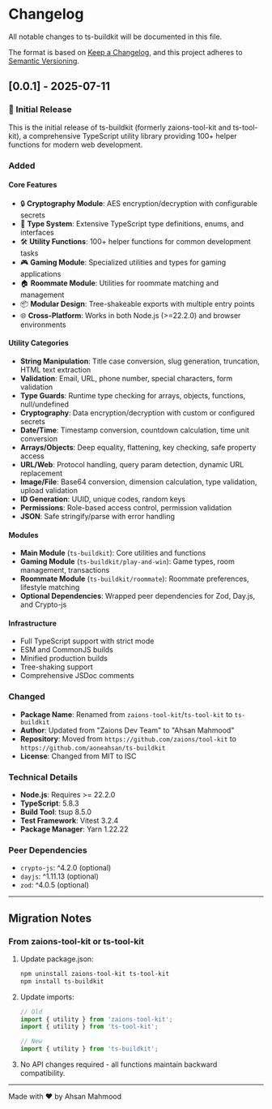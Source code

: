 # Changelog

All notable changes to ts-buildkit will be documented in this file.

The format is based on [Keep a Changelog](https://keepachangelog.com/en/1.0.0/),
and this project adheres to [Semantic Versioning](https://semver.org/spec/v2.0.0.html).

## [0.0.1] - 2025-07-11

### 🎉 Initial Release

This is the initial release of ts-buildkit (formerly zaions-tool-kit and ts-tool-kit), a comprehensive TypeScript utility library providing 100+ helper functions for modern web development.

### Added

#### Core Features
- 🔒 **Cryptography Module**: AES encryption/decryption with configurable secrets
- 🧩 **Type System**: Extensive TypeScript type definitions, enums, and interfaces
- 🛠️ **Utility Functions**: 100+ helper functions for common development tasks
- 🎮 **Gaming Module**: Specialized utilities and types for gaming applications
- 🏠 **Roommate Module**: Utilities for roommate matching and management
- 📦 **Modular Design**: Tree-shakeable exports with multiple entry points
- 🌐 **Cross-Platform**: Works in both Node.js (>=22.2.0) and browser environments

#### Utility Categories
- **String Manipulation**: Title case conversion, slug generation, truncation, HTML text extraction
- **Validation**: Email, URL, phone number, special characters, form validation
- **Type Guards**: Runtime type checking for arrays, objects, functions, null/undefined
- **Cryptography**: Data encryption/decryption with custom or configured secrets
- **Date/Time**: Timestamp conversion, countdown calculation, time unit conversion
- **Arrays/Objects**: Deep equality, flattening, key checking, safe property access
- **URL/Web**: Protocol handling, query param detection, dynamic URL replacement
- **Image/File**: Base64 conversion, dimension calculation, type validation, upload validation
- **ID Generation**: UUID, unique codes, random keys
- **Permissions**: Role-based access control, permission validation
- **JSON**: Safe stringify/parse with error handling

#### Modules
- **Main Module** (`ts-buildkit`): Core utilities and functions
- **Gaming Module** (`ts-buildkit/play-and-win`): Game types, room management, transactions
- **Roommate Module** (`ts-buildkit/roommate`): Roommate preferences, lifestyle matching
- **Optional Dependencies**: Wrapped peer dependencies for Zod, Day.js, and Crypto-js

#### Infrastructure
- Full TypeScript support with strict mode
- ESM and CommonJS builds
- Minified production builds
- Tree-shaking support
- Comprehensive JSDoc comments

### Changed
- **Package Name**: Renamed from `zaions-tool-kit`/`ts-tool-kit` to `ts-buildkit`
- **Author**: Updated from "Zaions Dev Team" to "Ahsan Mahmood"
- **Repository**: Moved from `https://github.com/zaions/tool-kit` to `https://github.com/aoneahsan/ts-buildkit`
- **License**: Changed from MIT to ISC

### Technical Details
- **Node.js**: Requires >= 22.2.0
- **TypeScript**: 5.8.3
- **Build Tool**: tsup 8.5.0
- **Test Framework**: Vitest 3.2.4
- **Package Manager**: Yarn 1.22.22

### Peer Dependencies
- `crypto-js`: ^4.2.0 (optional)
- `dayjs`: ^1.11.13 (optional)
- `zod`: ^4.0.5 (optional)

---

## Migration Notes

### From zaions-tool-kit or ts-tool-kit

1. Update package.json:
   ```bash
   npm uninstall zaions-tool-kit ts-tool-kit
   npm install ts-buildkit
   ```

2. Update imports:
   ```typescript
   // Old
   import { utility } from 'zaions-tool-kit';
   import { utility } from 'ts-tool-kit';
   
   // New
   import { utility } from 'ts-buildkit';
   ```

3. No API changes required - all functions maintain backward compatibility.

---

Made with ❤️ by Ahsan Mahmood